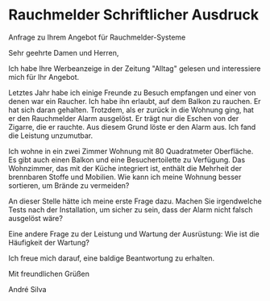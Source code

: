 # Rauchmelder Schriftlicher Ausdruck
Anfrage zu Ihrem Angebot für Rauchmelder-Systeme

Sehr geehrte Damen und Herren,

Ich habe Ihre Werbeanzeige in der Zeitung "Alltag" gelesen und interessiere mich für Ihr Angebot.

Letztes Jahr habe ich einige Freunde zu Besuch empfangen und einer von denen war ein Raucher. Ich habe ihn erlaubt, auf dem Balkon zu rauchen. Er hat sich daran gehalten. Trotzdem, als er zurück in die Wohnung ging, hat er den Rauchmelder Alarm ausgelöst. Er trägt nur die Eschen von der Zigarre, die er rauchte. Aus diesem Grund löste er den Alarm aus. Ich fand die Leistung unzumutbar.

Ich wohne in ein zwei Zimmer Wohnung mit 80 Quadratmeter Oberfläche. Es gibt auch einen Balkon und eine Besuchertoilette zu Verfügung. Das Wohnzimmer, das mit der Küche integriert ist, enthält die Mehrheit der brennbaren Stoffe und Mobilien. Wie kann ich meine Wohnung besser sortieren, um Brände zu vermeiden?

An dieser Stelle hätte ich meine erste Frage dazu. Machen Sie irgendwelche Tests nach der Installation, um sicher zu sein, dass der Alarm nicht falsch ausgelöst wäre?

Eine andere Frage zu der Leistung und Wartung der Ausrüstung: Wie ist die Häufigkeit der Wartung?

Ich freue mich darauf, eine baldige Beantwortung zu erhalten.

Mit freundlichen Grüßen

André Silva
